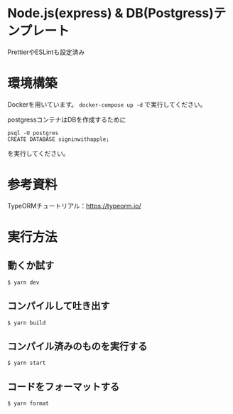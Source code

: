 # Node.js(express) & DB(Postgress)テンプレート
PrettierやESLintも設定済み

# 環境構築
Dockerを用いています。
`docker-compose up -d`
で実行してください。

postgressコンテナはDBを作成するために

```
psql -U postgres
CREATE DATABASE signinwithapple;
```
を実行してください。
# 参考資料
TypeORMチュートリアル：https://typeorm.io/


# 実行方法
## 動くか試す
```
$ yarn dev
```

## コンパイルして吐き出す
```
$ yarn build
```
## コンパイル済みのものを実行する
```
$ yarn start
```
## コードをフォーマットする
```
$ yarn format
```